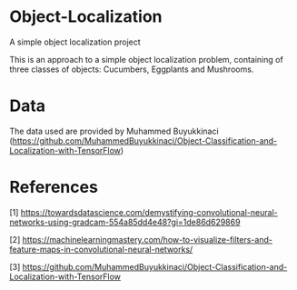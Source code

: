 # Object-Localization
A simple object localization project

This is an approach to a simple object localization problem, containing of three classes of objects: Cucumbers, Eggplants and Mushrooms.

# Data
The data used are provided by Muhammed Buyukkinaci (https://github.com/MuhammedBuyukkinaci/Object-Classification-and-Localization-with-TensorFlow)







# References
[1] https://towardsdatascience.com/demystifying-convolutional-neural-networks-using-gradcam-554a85dd4e48?gi=1de86d629869

[2] https://machinelearningmastery.com/how-to-visualize-filters-and-feature-maps-in-convolutional-neural-networks/

[3] https://github.com/MuhammedBuyukkinaci/Object-Classification-and-Localization-with-TensorFlow
